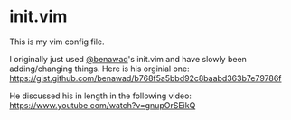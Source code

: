 # init.vim

This is my vim config file.

I originally just used [@benawad](https://github.com/benawad)'s init.vim and have slowly been adding/changing things. Here is his orginial one: https://gist.github.com/benawad/b768f5a5bbd92c8baabd363b7e79786f 

He discussed his in length in the following video: https://www.youtube.com/watch?v=gnupOrSEikQ
